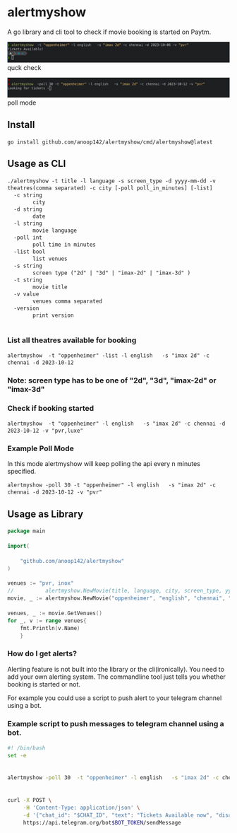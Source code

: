 # alertmyshow
A go library and cli tool to check if  movie booking is started on Paytm.


![quik check](./docs/quick-check.png)
quck check


![poll](./docs/poll-mode.png)
poll mode


## Install
```
go install github.com/anoop142/alertmyshow/cmd/alertmyshow@latest
```

## Usage as CLI
```
./alertmyshow -t title -l language -s screen_type -d yyyy-mm-dd -v theatres(comma separated) -c city [-poll poll_in_minutes] [-list]
  -c string
    	city
  -d string
    	date
  -l string
    	movie language
  -poll int
    	poll time in minutes
  -list bool
    	list venues
  -s string
    	screen type ("2d" | "3d" | "imax-2d" | "imax-3d" )
  -t string
    	movie title
  -v value
    	venues comma separated
  -version
        print version
    
```

### List all theatres available for booking
```
alertmyshow  -t "oppenheimer" -list -l english   -s "imax 2d" -c chennai -d 2023-10-12

```


### Note: screen type has to be one of "2d", "3d",  "imax-2d" or "imax-3d"

### Check if booking started
```
alertmyshow  -t "oppenheimer" -l english   -s "imax 2d" -c chennai -d 2023-10-12 -v "pvr,luxe"

```

### Example Poll Mode
In this mode alertmyshow will keep polling the api every n minutes specified.
```
alertmyshow -poll 30 -t "oppenheimer" -l english   -s "imax 2d" -c chennai -d 2023-10-12 -v "pvr"

```

## Usage as Library
```go
package main

import(

	"github.com/anoop142/alertmyshow"
)

venues := "pvr, inox"
//          alertmyshow.NewMovie(title, language, city, screen_type, yyyy-mm-dd)
movie, _ := alertmyshow.NewMovie("oppenheimer", "english", "chennai", "imax 2d", "2023-08-10")

venues, _ := movie.GetVenues()
for _, v := range venues{
    fmt.Println(v.Name)
    }

```
### How do I get alerts?
Alerting feature is not built into the library or the cli(ironically).
You need to add your own alerting system. The commandline tool just tells
you whether booking is started or not.

For example you could use a script to push alert to your telegram channel using a bot.

### Example script to push messages to telegram channel using a bot.
```bash
#! /bin/bash
set -e


alertmyshow -poll 30  -t "oppenheimer" -l english   -s "imax 2d" -c chennai -d 2023-10-06 -v "pvr"


curl -X POST \
     -H 'Content-Type: application/json' \
     -d '{"chat_id": "$CHAT_ID", "text": "Tickets Available now", "disable_notification": false}' \
     https://api.telegram.org/bot$BOT_TOKEN/sendMessage


```
